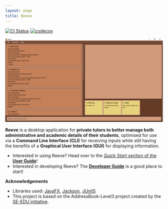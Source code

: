 ```yaml
---
layout: page
title: Reeve
---
```


[![CI Status](https://github.com/AY2021S1-CS2103T-W15-2/tp/workflows/Java%20CI/badge.svg)](https://github.com/AY2021S1-CS2103T-W15-2/tp)
[![codecov](https://codecov.io/gh/AY2021S1-CS2103T-W15-2/tp/branch/master/graph/badge.svg)](https://codecov.io/gh/AY2021S1-CS2103T-W15-2/tp)

![Ui](images/Ui.png)

**Reeve** is a desktop application for **private tutors to better manage both administrative and academic details of their students**, optimised for use via a **Command Line Interface (CLI)** for receiving inputs while still having the benefits of a **Graphical User Interface (GUI)** for displaying information.

* Interested in using Reeve? Head over to the [_Quick Start_ section of the **User Guide**](UserGuide.html#2-quick-start)!
* Interested in developing Reeve? The [**Developer Guide**](DeveloperGuide.html) is a good place to start!


**Acknowledgements**

* Libraries used: [JavaFX](https://openjfx.io/), [Jackson](https://github.com/FasterXML/jackson), [JUnit5](https://github.com/junit-team/junit5)
* This project is based on the AddressBook-Level3 project created by the [SE-EDU initiative](https://se-education.org).
